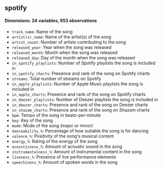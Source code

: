 
## spotify

#### Dimensions: 24 variables, 953 observations

- `track_name`: Name of the song
- `artist(s)_name`: Name of the artist(s) of the song
- `artist_count`: Number of artists contributing to the song
- `released_year`: Year when the song was released
- `released_month`: Month when the song was released
- `released_day`: Day of the month when the song was released
- `in_spotify_playlists`: Number of Spotify playlists the song is included in
- `in_spotify_charts`: Presence and rank of the song on Spotify charts
- `streams`: Total number of streams on Spotify
- `in_apple_playlists`: Number of Apple Music playlists the song is included in
- `in_apple_charts`: Presence and rank of the song on Spotify charts
- `in_deezer_playlists`: Number of Deezer playlists the song is included in
- `in_deezer_charts`: Presence and rank of the song on Deezer charts
- `in_shazam_charts`: Presence and rank of the song on Shazam charts
- `bpm`: Tempo of the song in beats-per-minute
- `key`: Key of the song
- `mode`: Mode of the song (major or minor)
- `danceability_%`: Percentage of how suitable the song is for dancing
- `valence_%`: Positivity of the song's musical content
- `energy_%`: Rating of the energy of the song
- `acousticness_%`: Amount of acoustic sound in the song
- `instrumentalness_%`: Amount of instrumental content in the song
- `liveness_%`: Presence of live performance elements
- `speechiness_%`: Amount of spoken words in the song


